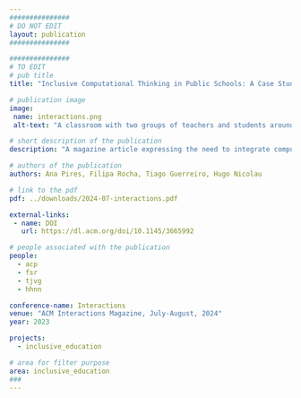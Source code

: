 ```yaml
---
###############
# DO NOT EDIT
layout: publication
###############

###############
# TO EDIT
# pub title
title: "Inclusive Computational Thinking in Public Schools: A Case Study from Lisbon"

# publication image
image:
 name: interactions.png
 alt-text: "A classroom with two groups of teachers and students around one table. There is a table at the back with 4 students (1st to 4th grade) and two male teachers. A reseacher on the left of the picture moves from the back table to the front table. At the front table are 3 students (1st to 4th grade), two researchers working with them, and a teacher. On the closer table, there are LEGO-baseplates, one with a LEGO-based map and another where children are placing tangible blocks to program the robot on the map." # provide a short description for the image #a11y

# short description of the publication
description: "A magazine article expressing the need to integrate computational thinking in schools curricula, in particular implementing inclusive, multisensory robotic environments in schools in Lisbon, Portugal."

# authors of the publication
authors: Ana Pires, Filipa Rocha, Tiago Guerreiro, Hugo Nicolau

# link to the pdf
pdf: ../downloads/2024-07-interactions.pdf

external-links:
 - name: DOI
   url: https://dl.acm.org/doi/10.1145/3665992

# people associated with the publication
people:
  - acp
  - fsr
  - tjvg
  - hhnn

conference-name: Interactions
venue: "ACM Interactions Magazine, July-August, 2024"
year: 2023

projects:
  - inclusive_education

# area for filter purpose
area: inclusive_education
###
---
```


